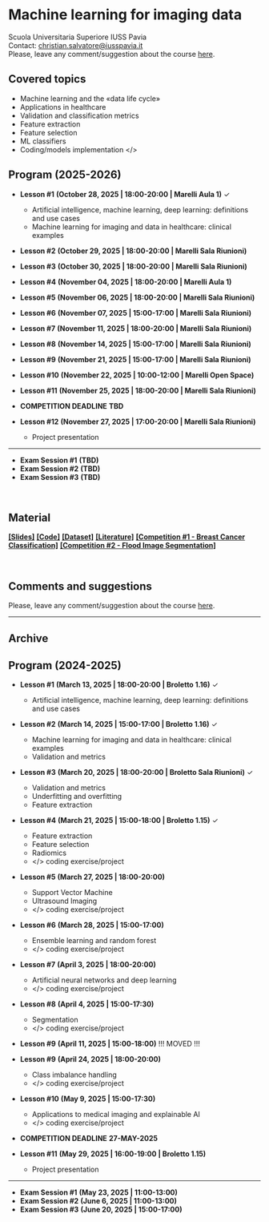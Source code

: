 # Machine learning for imaging data
Scuola Universitaria Superiore IUSS Pavia
<br>
Contact: christian.salvatore@iusspavia.it
<br>
Please, leave any comment/suggestion about the course [here](TBD).

## Covered topics
* Machine learning and the «data life cycle»
* Applications in healthcare
* Validation and classification metrics
* Feature extraction
* Feature selection
* ML classifiers
* Coding/models implementation </>

## Program (2025-2026)
* __Lesson #1__ __(October 28, 2025 \| 18:00-20:00 \| Marelli Aula 1)__ ✓ <br>
  * Artificial intelligence, machine learning, deep learning: definitions and use cases
  * Machine learning for imaging and data in healthcare: clinical examples
* __Lesson #2__ __(October 29, 2025 \| 18:00-20:00 \| Marelli Sala Riunioni)__ <br>
* __Lesson #3__ __(October 30, 2025 \| 18:00-20:00 \| Marelli Sala Riunioni)__ <br>
* __Lesson #4__ __(November 04, 2025 \| 18:00-20:00 \| Marelli Aula 1)__ <br>
* __Lesson #5__ __(November 06, 2025 \| 18:00-20:00 \| Marelli Sala Riunioni)__ <br>
* __Lesson #6__ __(November 07, 2025 \| 15:00-17:00 \| Marelli Sala Riunioni)__ <br>
* __Lesson #7__ __(November 11, 2025 \| 18:00-20:00 \| Marelli Sala Riunioni)__ <br>
* __Lesson #8__ __(November 14, 2025 \| 15:00-17:00 \| Marelli Sala Riunioni)__ <br>
* __Lesson #9__ __(November 21, 2025 \| 15:00-17:00 \| Marelli Sala Riunioni)__ <br>
* __Lesson #10__ __(November 22, 2025 \| 10:00-12:00 \| Marelli Open Space)__ <br>
* __Lesson #11__ __(November 25, 2025 \| 18:00-20:00 \| Marelli Sala Riunioni)__ <br>

* __COMPETITION DEADLINE__ __TBD__
  
* __Lesson #12__ __(November 27, 2025 \| 17:00-20:00 \| Marelli Sala Riunioni)__ <br>
  * Project presentation
-------------------------------------------------------------
* __Exam Session #1__ __(TBD)__ <br>
* __Exam Session #2__ __(TBD)__ <br>
* __Exam Session #3__ __(TBD)__ <br>

<br>

## Material
[__[Slides]__](TBD)
[__[Code]__](TBD)
[__[Dataset]__](TBD)
[__[Literature]__](TBD)
[__[Competition #1 - Breast Cancer Classification]__]()
[__[Competition #2 - Flood Image Segmentation]__]()

<br>

## Comments and suggestions
Please, leave any comment/suggestion about the course [here](TBD).


-------------------------------------------------------------


## Archive
## Program (2024-2025)
* __Lesson #1__ __(March 13, 2025 \| 18:00-20:00 \| Broletto 1.16)__ ✓ <br>
  * Artificial intelligence, machine learning, deep learning: definitions and use cases
* __Lesson #2__ __(March 14, 2025 \| 15:00-17:00 \| Broletto 1.16)__ ✓ <br>
  * Machine learning for imaging and data in healthcare: clinical examples
  * Validation and metrics
* __Lesson #3__ __(March 20, 2025 \| 18:00-20:00 \| Broletto Sala Riunioni)__ ✓ <br>
  * Validation and metrics
  * Underfitting and overfitting
  * Feature extraction
* __Lesson #4__ __(March 21, 2025 \| 15:00-18:00 \| Broletto 1.15)__ ✓ <br>
  * Feature extraction
  * Feature selection
  * Radiomics
  * </> coding exercise/project
* __Lesson #5__ __(March 27, 2025 \| 18:00-20:00)__ <br>
  * Support Vector Machine
  * Ultrasound Imaging
  * </> coding exercise/project
* __Lesson #6__ __(March 28, 2025 \| 15:00-17:00)__ <br>
  * Ensemble learning and random forest
  * </> coding exercise/project
* __Lesson #7__ __(April 3, 2025 \| 18:00-20:00)__ <br>
  * Artificial neural networks and deep learning
  * </> coding exercise/project
* __Lesson #8__ __(April 4, 2025 \| 15:00-17:30)__ <br>
  * Segmentation
  * </> coding exercise/project
* __Lesson #9__ __(April 11, 2025 \| 15:00-18:00)__ !!! MOVED !!!<br>
* __Lesson #9__ __(April 24, 2025 \| 18:00-20:00)__ <br>
  * Class imbalance handling
  * </> coding exercise/project
* __Lesson #10__ __(May 9, 2025 \| 15:00-17:30)__ <br>
  * Applications to medical imaging and explainable AI
  * </> coding exercise/project

* __COMPETITION DEADLINE__ __27-MAY-2025__
  
* __Lesson #11__ __(May 29, 2025 \| 16:00-19:00 \| Broletto 1.15)__ <br>
  * Project presentation
-------------------------------------------------------------
* __Exam Session #1__ __(May 23, 2025 \| 11:00-13:00)__ <br>
* __Exam Session #2__ __(June 6, 2025 \| 11:00-13:00)__ <br>
* __Exam Session #3__ __(June 20, 2025 \| 15:00-17:00)__ <br>

